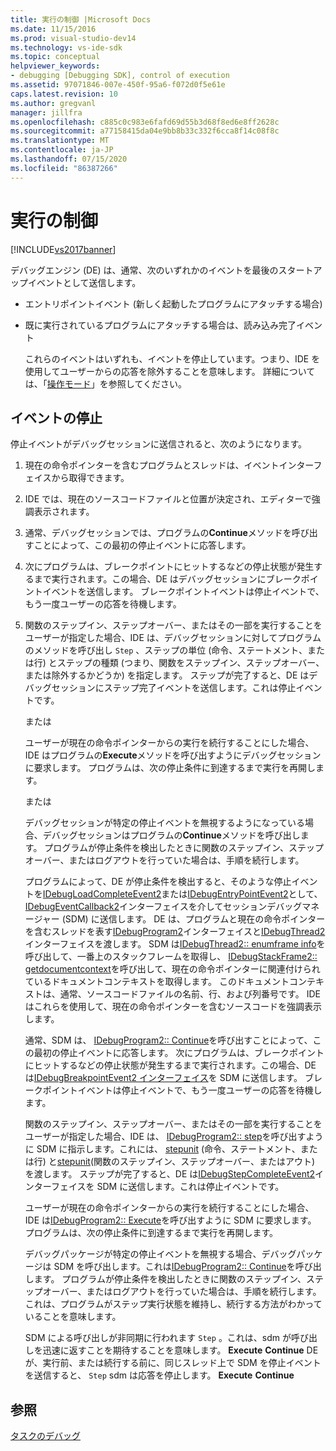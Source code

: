 ```yaml
---
title: 実行の制御 |Microsoft Docs
ms.date: 11/15/2016
ms.prod: visual-studio-dev14
ms.technology: vs-ide-sdk
ms.topic: conceptual
helpviewer_keywords:
- debugging [Debugging SDK], control of execution
ms.assetid: 97071846-007e-450f-95a6-f072d0f5e61e
caps.latest.revision: 10
ms.author: gregvanl
manager: jillfra
ms.openlocfilehash: c885c0c983e6fafd69d55b3d68f8ed6e8ff2628c
ms.sourcegitcommit: a77158415da04e9bb8b33c332f6cca8f14c08f8c
ms.translationtype: MT
ms.contentlocale: ja-JP
ms.lasthandoff: 07/15/2020
ms.locfileid: "86387266"
---
```

# <a name="control-of-execution"></a>実行の制御
[!INCLUDE[vs2017banner](../../includes/vs2017banner.md)]

デバッグエンジン (DE) は、通常、次のいずれかのイベントを最後のスタートアップイベントとして送信します。  
  
- エントリポイントイベント (新しく起動したプログラムにアタッチする場合)  
  
- 既に実行されているプログラムにアタッチする場合は、読み込み完了イベント  
  
  これらのイベントはいずれも、イベントを停止しています。つまり、IDE を使用してユーザーからの応答を除外することを意味します。 詳細については、「[操作モード](../../extensibility/debugger/operational-modes.md)」を参照してください。  
  
## <a name="stopping-event"></a>イベントの停止  
 停止イベントがデバッグセッションに送信されると、次のようになります。  
  
1. 現在の命令ポインターを含むプログラムとスレッドは、イベントインターフェイスから取得できます。  
  
2. IDE では、現在のソースコードファイルと位置が決定され、エディターで強調表示されます。  
  
3. 通常、デバッグセッションでは、プログラムの**Continue**メソッドを呼び出すことによって、この最初の停止イベントに応答します。  
  
4. 次にプログラムは、ブレークポイントにヒットするなどの停止状態が発生するまで実行されます。この場合、DE はデバッグセッションにブレークポイントイベントを送信します。 ブレークポイントイベントは停止イベントで、もう一度ユーザーの応答を待機します。  
  
5. 関数のステップイン、ステップオーバー、またはその一部を実行することをユーザーが指定した場合、IDE は、デバッグセッションに対してプログラムのメソッドを呼び出し `Step` 、ステップの単位 (命令、ステートメント、または行) とステップの種類 (つまり、関数をステップイン、ステップオーバー、または除外するかどうか) を指定します。 ステップが完了すると、DE はデバッグセッションにステップ完了イベントを送信します。これは停止イベントです。  
  
    または  
  
    ユーザーが現在の命令ポインターからの実行を続行することにした場合、IDE はプログラムの**Execute**メソッドを呼び出すようにデバッグセッションに要求します。 プログラムは、次の停止条件に到達するまで実行を再開します。  
  
    または  
  
    デバッグセッションが特定の停止イベントを無視するようになっている場合、デバッグセッションはプログラムの**Continue**メソッドを呼び出します。 プログラムが停止条件を検出したときに関数のステップイン、ステップオーバー、またはログアウトを行っていた場合は、手順を続行します。  
  
   プログラムによって、DE が停止条件を検出すると、そのような停止イベントを[IDebugLoadCompleteEvent2](../../extensibility/debugger/reference/idebugloadcompleteevent2.md)または[IDebugEntryPointEvent2](../../extensibility/debugger/reference/idebugentrypointevent2.md)として、 [IDebugEventCallback2](../../extensibility/debugger/reference/idebugeventcallback2.md)インターフェイスを介してセッションデバッグマネージャー (SDM) に送信します。 DE は、プログラムと現在の命令ポインターを含むスレッドを表す[IDebugProgram2](../../extensibility/debugger/reference/idebugprogram2.md)インターフェイスと[IDebugThread2](../../extensibility/debugger/reference/idebugthread2.md)インターフェイスを渡します。 SDM は[IDebugThread2:: enumframe info](../../extensibility/debugger/reference/idebugthread2-enumframeinfo.md)を呼び出して、一番上のスタックフレームを取得し、 [IDebugStackFrame2:: getdocumentcontext](../../extensibility/debugger/reference/idebugstackframe2-getdocumentcontext.md)を呼び出して、現在の命令ポインターに関連付けられているドキュメントコンテキストを取得します。 このドキュメントコンテキストは、通常、ソースコードファイルの名前、行、および列番号です。 IDE はこれらを使用して、現在の命令ポインターを含むソースコードを強調表示します。  
  
   通常、SDM は、 [IDebugProgram2:: Continue](../../extensibility/debugger/reference/idebugprogram2-continue.md)を呼び出すことによって、この最初の停止イベントに応答します。 次にプログラムは、ブレークポイントにヒットするなどの停止状態が発生するまで実行されます。この場合、DE は[IDebugBreakpointEvent2 インターフェイス](../../extensibility/debugger/reference/idebugbreakpointevent2.md)を SDM に送信します。 ブレークポイントイベントは停止イベントで、もう一度ユーザーの応答を待機します。  
  
   関数のステップイン、ステップオーバー、またはその一部を実行することをユーザーが指定した場合、IDE は、 [IDebugProgram2:: step](../../extensibility/debugger/reference/idebugprogram2-step.md)を呼び出すように SDM に指示します。これには、 [stepunit](../../extensibility/debugger/reference/stepunit.md) (命令、ステートメント、または行) と[stepunit](../../extensibility/debugger/reference/stepkind.md)(関数のステップイン、ステップオーバー、またはアウト) を渡します。 ステップが完了すると、DE は[IDebugStepCompleteEvent2](../../extensibility/debugger/reference/idebugstepcompleteevent2.md)インターフェイスを SDM に送信します。これは停止イベントです。  
  
   ユーザーが現在の命令ポインターからの実行を続行することにした場合、IDE は[IDebugProgram2:: Execute](../../extensibility/debugger/reference/idebugprogram2-execute.md)を呼び出すように SDM に要求します。 プログラムは、次の停止条件に到達するまで実行を再開します。  
  
   デバッグパッケージが特定の停止イベントを無視する場合、デバッグパッケージは SDM を呼び出します。これは[IDebugProgram2:: Continue](../../extensibility/debugger/reference/idebugprogram2-continue.md)を呼び出します。 プログラムが停止条件を検出したときに関数のステップイン、ステップオーバー、またはログアウトを行っていた場合は、手順を続行します。 これは、プログラムがステップ実行状態を維持し、続行する方法がわかっていることを意味します。  
  
   SDM による呼び出しが非同期に行われます `Step` 。これは、sdm が呼び出しを迅速に返すことを期待することを意味します。 **Execute** **Continue** DE が、実行前、または続行する前に、同じスレッド上で SDM を停止イベントを送信すると、 `Step` sdm は応答を停止します。 **Execute** **Continue**  
  
## <a name="see-also"></a>参照  
 [タスクのデバッグ](../../extensibility/debugger/debugging-tasks.md)
